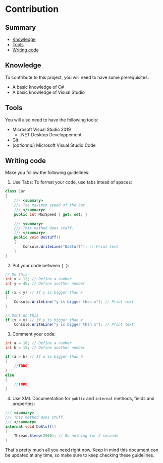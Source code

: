 # Contribution
## Summary
- [Knowledge](#knowledge)
- [Tools](#tools)
- [Writing code](#writing-code)
## Knowledge
To contribute to this project, you will need to have some prerequisites:

- A basic knowledge of C#
- A basic knowledge of Visual Studio

## Tools
You will also need to have the following tools:

- Microsoft Visual Studio 2019
  - .NET Desktop Developpement
- Git
- (*optionnal*) Microsoft Visual Studio Code

## Writing code
Make you follow the following guidelines:

1) Use Tabs: To format your code, use tabs intead of spaces:
~~~ cs
class Car
{
    /// <summary>
    /// The maximum speed of the car.
    /// </summary>
    public int MaxSpeed { get; set; }
    
    /// <summary>
    /// This method does stuff.
    /// </summary>
    public void DoStuff()
    {
        Console.WriteLine("DoStuff"); // Print text
    }
}
~~~
2) Put your code between `{ }`:
~~~ cs
// Do this
int x = 12; // Define a number
int y = 45; // Define another number

if (x < y) // If y is bigger than x
{
    Console.WriteLine("y is bigger than x"); // Print text
}

// Dont do this
if (x < y) // If y is bigger than x
    Console.WriteLine("y is bigger than x"); // Print text
~~~
3) Comment your code:
~~~ cs
int a = 10; // Define a number
int b = 15; // Define another number

if (a > b) // If a is bigger than b
{
    //TODO
}
else
{
    //TODO
}
~~~
4) Use XML Documentation for ``public`` and ``internal`` methods, fields and properties:
~~~ cs
/// <summary>
/// This method does stuff.
/// </summary>
internal void DoStuff()
{
    Thread.Sleep(2000); // Do nothing for 2 seconds
}
~~~
That's pretty much all you need right now. Keep in mind this document can be updated at any time, so make sure to keep checking these guidelines.
